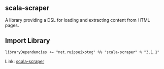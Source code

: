 ## scala-scraper
A library providing a DSL for loading and extracting content from HTML pages.



## Import Library 
```
libraryDependencies += "net.ruippeixotog" %% "scala-scraper" % "3.1.1"
```




Link: [scala-scraper](https://index.scala-lang.org/ruippeixotog/scala-scraper)
